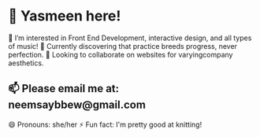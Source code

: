 <html>
  <body>
    <h1>👋 Yasmeen here!</h1> 
      <p> 👀 I’m interested in Front End Development, interactive design, 
          and all types of music! 🌱 Currently discovering that practice 
          breeds progress, never perfection. 💞️ Looking to collaborate on 
          websites for varyingcompany aesthetics. 
      </p>
    <h2>📫 Please email me at: neemsaybbew@gmail.com </h2>
      <p> 😄 Pronouns: she/her
          ⚡ Fun fact: I'm pretty good at knitting!
      </p>
  </body>
</html>      
<!---
NeemsayBbew/NeemsayBbew is a ✨ special ✨ repository because its `README.md` (this file) appears on your GitHub profile.
You can click the Preview link to take a look at your changes.
--->
